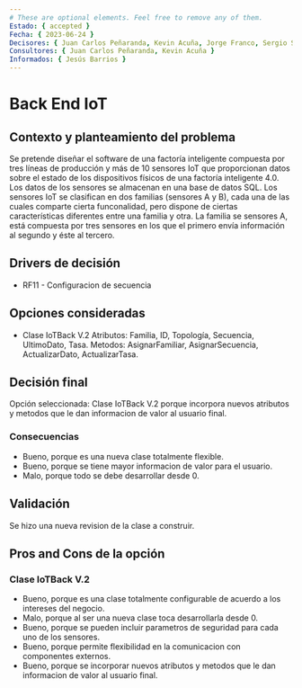```yaml
---
# These are optional elements. Feel free to remove any of them.
Estado: { accepted }
Fecha: { 2023-06-24 }
Decisores: { Juan Carlos Peñaranda, Kevin Acuña, Jorge Franco, Sergio Silva }
Consultores: { Juan Carlos Peñaranda, Kevin Acuña }
Informados: { Jesús Barrios }
---
```


# Back End IoT

## Contexto y planteamiento del problema

Se pretende diseñar el software de una factoría inteligente compuesta por tres líneas de producción y más de 10 sensores IoT que proporcionan datos sobre el estado de los dispositivos físicos de una factoría inteligente 4.0. Los datos de los sensores se almacenan en una base de datos SQL. Los sensores IoT se clasifican en dos familias (sensores A y B), cada una de las cuales comparte cierta funconalidad, pero dispone de ciertas características diferentes entre una familia y otra. La familia se sensores A, está compuesta por tres sensores en los que el primero envía información al segundo y éste al tercero.

## Drivers de decisión

- RF11 - Configuracion de secuencia

## Opciones consideradas

- Clase IoTBack V.2
Atributos: Familia, ID, Topología, Secuencia, UltimoDato, Tasa.
Metodos: AsignarFamiliar, AsignarSecuencia, ActualizarDato, ActualizarTasa.

## Decisión final

Opción seleccionada: Clase IoTBack V.2 porque incorpora nuevos atributos y metodos que le dan informacion de valor al usuario final. 

### Consecuencias

- Bueno, porque es una nueva clase totalmente flexible.
- Bueno, porque se tiene mayor informacion de valor para el usuario. 
- Malo, porque todo se debe desarrollar desde 0. 


## Validación

Se hizo una nueva revision de la clase a construir. 

## Pros and Cons de la opción

### Clase IoTBack V.2

- Bueno, porque es una clase totalmente configurable de acuerdo a los intereses del negocio. 
- Malo, porque al ser una nueva clase toca desarrollarla desde 0. 
- Bueno, porque se pueden incluir parametros de seguridad para cada uno de los sensores. 
- Bueno, porque permite flexibilidad en la comunicacion con componentes externos. 
- Bueno, porque se incorporar nuevos atributos y metodos que le dan informacion de valor al usuario final.
